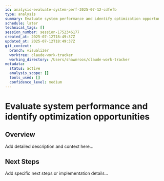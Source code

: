 ```yaml
---
id: analysis-evaluate-system-perf-2025-07-12-cdfefb
type: analysis
summary: Evaluate system performance and identify optimization opportunities
schedule: later
technical_tags: []
session_number: session-1752346177
created_at: 2025-07-12T18:49:37Z
updated_at: 2025-07-12T18:49:37Z
git_context:
  branch: visualizer
  worktree: claude-work-tracker
  working_directory: /Users/shawnroos/claude-work-tracker
metadata:
  status: active
  analysis_scope: []
  tools_used: []
  confidence_level: medium
---
```


# Evaluate system performance and identify optimization opportunities

## Overview

Add detailed description and context here...

## Next Steps

Add specific next steps or implementation details...

